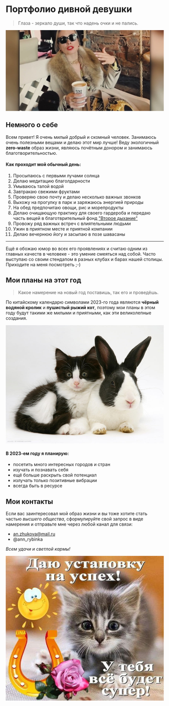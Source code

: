 # Портфолио дивной девушки

> Глаза - зеркало души, так что надень очки и не пались.

![фото не отображается](/фото-для-обложки.jpg)

## Немного о себе

Всем привет! Я очень милый добрый и скомный человек. Занимаюсь очень полезными вещами и делаю этот мир лучше! Веду экологичный **zero-waste** образ жизни, являюсь почётным донором и занимаюсь благотворительностью.

#### Как проходит мой обычный день:

1. Просыпаюсь с первыми лучами солнца
2. Делаю медитацию благолдарности
3. Умываюсь талой водой
4. Завтракаю свежими фруктами
5. Проверяю свою почту и делаю несколько важных звонков
6. Выхожу на прогулку в парк и заряжаюсь энергией природы
7. На обед предпочитаю овощи, рис и морепродукты
8. Делаю очищающую практику для своего гардероба и передаю часть вещей в благотврительный фонд ["Второе дыхание"](https://vtoroe.ru/)
9. Провожу ряд важных встреч с влиятельными людьми
10. Ужин в приятном месте и приятной компании
11. Делаю вечернюю йогу и засыпаю в позе шавасаны

---
Ещё я обожаю юмор во всех его проявлениях и считаю одним из главных качеств в человеке - это умение смеяться над собой. Часто выступаю со своим стендапом в разных клубах и барах нашей столицы. Приходите на меня посмотреть ;-)

## Мои планы на этот год

> Какое намерение на новый год поставишь, так его и проведёшь.

По китайскому календарю символами 2023-го года являются **чёрный водяной кролик** и **пушистый рыжий кот**, поэтому мои планы в этом году будут такими же милыми и приятными, как эти великолепные создания.

![фото не отображается](/кот-и-кролик.jpg)

#### В 2023-ем году я планирую:

- посетить много интересных городов и стран
- изучать и познавать себя
- ещё больше раскрыть свой потенциал
- излучать только позитивные вибрации
- всегда быть в ресурсе

## Мои контакты

Если вас заинтересовал мой образ жизни и вы тоже хотите стать частью _высшего общества_, сформулируйте свой запрос в виде намерения и отправьте мне через любой канал для связи:

- <an.zhukova@mail.ru>
- @ann_rybinka

_Всем удачи и светлой кармы!_

![если картинка не отобразилась, значит сегодня вам повезёт](/картинка-на-удачу.jpg)

